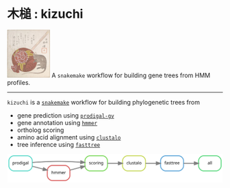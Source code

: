 # 木槌 : kizuchi

<img src='docs/tap-appear-mallet.jpeg' width='100' /> A `snakemake` workflow
for building gene trees from HMM profiles.

---

`kizuchi` is a [`snakemake`](https://snakemake.readthedocs.io/en/stable/)
workflow for building phylogenetic trees from 

- gene prediction using [`prodigal-gv`](https://github.com/apcamargo/prodigal-gv)
- gene annotation using [`hmmer`](http://hmmer.org/)
- ortholog scoring
- amino acid alignment using [`clustalo`](http://www.clustal.org/omega/)
- tree inference using [`fasttree`](http://www.microbesonline.org/fasttree/)

![Rule Graph](docs/rg.svg)
